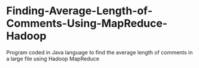 # Finding-Average-Length-of-Comments-Using-MapReduce-Hadoop
Program coded in Java language to find the average length of comments in a large file using Hadoop MapReduce
